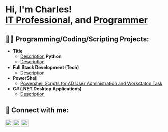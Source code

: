 <h1>Hi, I'm Charles!</br><a href="https://www.linkedin.com/in/charlesvasquez-nyc/">IT Professional</a>, and <a href="https://github.com/systemnyc">Programmer</a><a href="https://replit.com/@cvasquez39"></a></h1>


<h2>👨‍💻 Programming/Coding/Scripting Projects:</h2>

- <b>Title</b>
  - [Description](https://github.com/systemnyc/{githubpage})
  <b>Python</b>
  - [Description](https://github.com/systemnyc/{githubpage})
- <b>Full Stack Development (Tech)</b>
  - [Description](https://github.com/systemnyc/{githubpage})
- <b>PowerShell</b>
  - [Powershell Scripts for AD User Administration and Workstaton Task](https://github.com/systemnyc/PowerShell/tree/master)
- <b>C# (.NET Desktop Applications)</b>
  - [Description](https://github.com/systemnyc/{githubpage})
  
<h2> 🤳 Connect with me:</h2>


[<img align="left" alt="name | Replit" width="22px" src="https://upload.wikimedia.org/wikipedia/commons/7/78/New_Replit_Logo.svg" />][replit]
[<img align="left" alt="name | Linked n" width="22px" src="https://cdn.jsdelivr.net/npm/simple-icons@v3/icons/linkedin.svg" />][linkedin]
[<img align="left" alt="{name} | X" width="22px" src="https://upload.wikimedia.org/wikipedia/commons/c/c6/X_Twitter_icon.svg" />][X]
<!-- [<img align="left" alt="{name} | YouTube" width="22px" src="https://cdn.jsdelivr.net/npm/simple-icons@v3/icons/youtube.svg" />][youtube] -->
<!-- [<img align="left" alt="name | Instagram" width="22px" src="https://cdn.jsdelivr.net/npm/simple-icons@v3/icons/instagram.svg" />][instagram] -->

  [replit]: https://replit.com/@cvasquez39  
  [linkedin]: https://linkedin.com/in/charlesvasquez-nyc  
  [X]: https://X.com/system_nyc
  <!-- [youtube]: https://www.youtube.com/c/{name} -->
  <!-- [instagram]: https://www.instagram.com/{name}/-->
<!--
**systemnyc/systemnyc** is a ✨ _special_ ✨ repository because its `README.md` (this file) appears on your GitHub profile.

Here are some ideas to get you started:
- 🔭 I’m currently working on ...
- 🌱 I’m currently learning ...
- 👯 I’m looking to collaborate on ...
- 🤔 I’m looking for help with ...
- 💬 Ask me about ...
- 📫 How to reach me: ...
- 😄 Pronouns: ...
- ⚡ Fun fact: ...
-->
